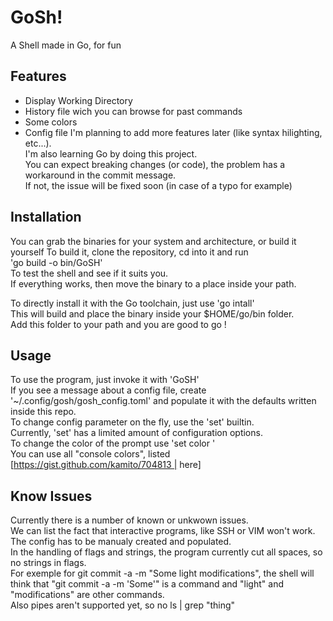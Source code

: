 # GoSh!
A Shell made in Go, for fun  
## Features
- Display Working Directory
- History file wich you can browse for past commands
- Some colors
- Config file
I'm planning to add more features later (like syntax hilighting, etc...).  
I'm also learning Go by doing this project.  
You can expect breaking changes (or code), the problem has a workaround in the commit message.  
If not, the issue will be fixed soon (in case of a typo for example)  

## Installation
You can grab the binaries for your system and architecture, or build it yourself
To build it, clone the repository, cd into it and run  
'go build -o bin/GoSH'  
To test the shell and see if it suits you.  
If everything works, then move the binary to a place inside your path.  

To directly install it with the Go toolchain, just use 'go intall'  
This will build and place the binary inside your $HOME/go/bin folder.  
Add this folder to your path and you are good to go !  

## Usage
To use the program, just invoke it with 'GoSH'  
If you see a message about a config file, create '~/.config/gosh/gosh_config.toml' and populate it with the defaults written inside this repo.  
To change config parameter on the fly, use the 'set' builtin.  
Currently, 'set' has a limited amount of configuration options.  
To change the color of the prompt use 'set color <color>'  
You can use all "console colors", listed [https://gist.github.com/kamito/704813 | here]  

## Know Issues
Currently there is a number of known or unkwown issues.  
We can list the fact that interactive programs, like SSH or VIM won't work.  
The config has to be manualy created and populated.  
In the handling of flags and strings, the program currently cut all spaces, so no strings in flags.  
For exemple for git commit -a -m "Some light modifications", the shell will think that "git commit -a -m 'Some'" is a command and "light" and "modifications" are other commands.  
Also pipes aren't supported yet, so no ls | grep "thing"  

